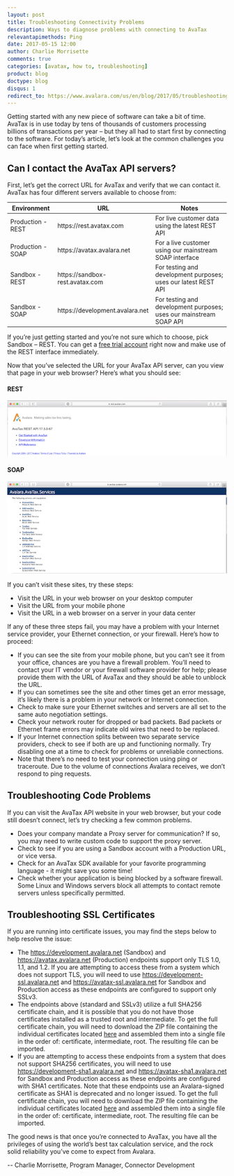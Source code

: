```yaml
---
layout: post
title: Troubleshooting Connectivity Problems
description: Ways to diagnose problems with connecting to AvaTax
relevantapimethods: Ping
date: 2017-05-15 12:00
author: Charlie Morrisette
comments: true
categories: [avatax, how to, troubleshooting]
product: blog
doctype: blog
disqus: 1
redirect_to: https://www.avalara.com/us/en/blog/2017/05/troubleshooting-connectivity-problems.html
---
```


Getting started with any new piece of software can take a bit of time.  AvaTax is in use today by tens of thousands of customers processing billions of transactions per year – but they all had to start first by connecting to the software. For today’s article, let’s look at the common challenges you can face when first getting started.

<h2>Can I contact the AvaTax API servers?</h2>

First, let’s get the correct URL for AvaTax and verify that we can contact it.  AvaTax has four different servers available to choose from:

<div class="mobile-table">
	<table class="styled-table">
		<thead>
			<tr>
				<th>Environment</th>
				<th>URL</th>
				<th>Notes</th>
			</tr>
		</thead>
		<tbody>
			<tr>
				<td>Production - REST</td>
				<td>https://rest.avatax.com</td>
				<td>For live customer data using the latest REST API </td>
			</tr>
			<tr>
				<td>Production - SOAP</td>
				<td>https://avatax.avalara.net</td>
				<td>For a live customer using our mainstream SOAP interface</td>
			</tr>
			<tr>
				<td>Sandbox - REST</td>
				<td>https://sandbox-rest.avatax.com</td>
				<td>For testing and development purposes; uses our latest REST API</td>
			</tr>
			<tr>
				<td>Sandbox - SOAP</td>
				<td>https://development.avalara.net</td>
				<td>For testing and development purposes; uses our mainstream SOAP API</td>
		</tr>
		</tbody>
	</table>  
</div>

If you’re just getting started and you’re not sure which to choose, pick Sandbox – REST.  You can get a [free trial account](/avatax/signup/) right now and make use of the REST interface immediately.

Now that you’ve selected the URL for your AvaTax API server, can you view that page in your web browser?  Here’s what you should see:

<h4>REST</h4>
<img src="/public/images/blog/rest_site_resize.png">

<h4>SOAP</h4>
<img src="/public/images/blog/soap_site_resize.png">

If you can’t visit these sites, try these steps:

<ul class="normal">
    <li>Visit the URL in your web browser on your desktop computer</li>
    <li>Visit the URL from your mobile phone</li>
    <li>Visit the URL in a web browser on a server in your data center</li>
</ul>

If any of these three steps fail, you may have a problem with your Internet service provider, your Ethernet connection, or your firewall.  Here’s how to proceed:

<ul class="normal">
    <li>If you can see the site from your mobile phone, but you can’t see it from your office, chances are you have a firewall problem.  You’ll need to contact your IT vendor or your firewall software provider for help; please provide them with the URL of AvaTax and they should be able to unblock the URL.</li>
    <li>If you can sometimes see the site and other times get an error message, it’s likely there is a problem in your network or Internet connection.</li>
    <li>Check to make sure your Ethernet switches and servers are all set to the same auto negotiation settings.</li>
    <li>Check your network router for dropped or bad packets. Bad packets or Ethernet frame errors may indicate old wires that need to be replaced.</li>
    <li>If your Internet connection splits between two separate service providers, check to see if both are up and functioning normally.  Try disabling one at a time to check for problems or unreliable connections.</li>
    <li>Note that there’s no need to test your connection using ping or traceroute.  Due to the volume of connections Avalara receives, we don’t respond to ping requests.</li>
</ul>

<h2>Troubleshooting Code Problems</h2>

If you can visit the AvaTax API website in your web browser, but your code still doesn’t connect, let’s try checking a few common problems.

<ul class="normal">
    <li>Does your company mandate a Proxy server for communication?  If so, you may need to write custom code to support the proxy server.</li>
    <li>Check to see if you are using a Sandbox account with a Production URL, or vice versa.</li>
    <li>Check for an AvaTax SDK available for your favorite programming language - it might save you some time!</li>
    <li>Check whether your application is being blocked by a software firewall.  Some Linux and Windows servers block all attempts to contact remote servers unless specifically permitted.</li>
</ul>

<h2>Troubleshooting SSL Certificates</h2>

If you are running into certificate issues, you may find the steps below to help resolve the issue: 

<ul class="normal">
    <li>The <a href="https://development.avalara.net">https://development.avalara.net</a> (Sandbox) and <a href="https://avatax.avalara.net">https://avatax.avalara.net</a> (Production) endpoints support only TLS 1.0, 1.1, and 1.2.  If you are attempting to access these from a system which does not support TLS, you will need to use <a href="https://development-ssl.avalara.net">https://development-ssl.avalara.net</a> and <a href="https://avatax-ssl.avalara.net">https://avatax-ssl.avalara.net</a> for Sandbox and Production access as these endpoints are configured to support only SSLv3.</li>
    <li>The endpoints above (standard and SSLv3) utilize a full SHA256 certificate chain, and it is possible that you do not have those certificates installed as a trusted root and intermediate.  To get the full certificate chain, you will need to download the ZIP file containing the individual certificates located <a href="https://help.avalara.com/@api/deki/files/20147/SHA256_Symantec-Signed_Bundle.zip?revision=1">here</a> and assembled them into a single file in the order of: certificate, intermediate, root.  The resulting file can be imported.</li>
    <li>If you are attempting to access these endpoints from a system that does not support SHA256 certificates, you will need to use <a href="https://development-sha1.avalara.net">https://development-sha1.avalara.net</a> and <a href="https://avatax-sha1.avalara.net">https://avatax-sha1.avalara.net</a> for Sandbox and Production access as these endpoints are configured with SHA1 certificates.  Note that these endpoints use an Avalara-signed certificate as SHA1 is deprecated and no longer issued.  To get the full certificate chain, you will need to download the ZIP file containing the individual certificates located <a href="https://help.avalara.com/@api/deki/files/20148/SHA1_Avalara-Signed_Bundle.zip?revision=1">here</a> and assembled them into a single file in the order of: certificate, intermediate, root.  The resulting file can be imported.</li>
</ul>

The good news is that once you’re connected to AvaTax, you have all the privileges of using the world’s best tax calculation service, and the rock solid reliability you’ve come to expect from Avalara.

-- Charlie Morrisette, Program Manager, Connector Development



